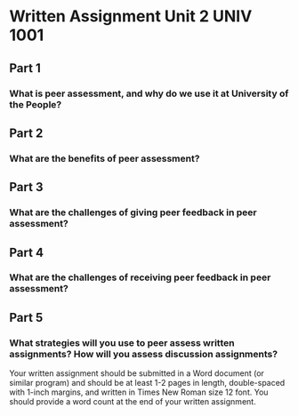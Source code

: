 
# Written Assignment Unit 2 UNIV 1001

## Part 1
### What is peer assessment, and why do we use it at University of the People?

## Part 2
### What are the benefits of peer assessment?

## Part 3
### What are the challenges of giving peer feedback in peer assessment?

## Part 4
### What are the challenges of receiving peer feedback in peer assessment?

## Part 5
### What strategies will you use to peer assess written assignments? How will you assess discussion assignments?

Your written assignment should be submitted in a Word document (or similar program) and should be at least 1-2 pages in length, double-spaced with 1-inch margins, and written in Times New Roman size 12 font. You should provide a word count at the end of your written assignment.